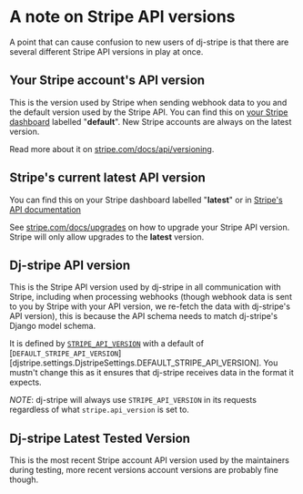 # A note on Stripe API versions

A point that can cause confusion to new users of dj-stripe is that there
are several different Stripe API versions in play at once.

## Your Stripe account's API version

This is the version used by Stripe when sending webhook data to you and the default version used by the Stripe API.
You can find this on [your Stripe dashboard](https://dashboard.stripe.com/developers) labelled "**default**".
New Stripe accounts are always on the latest version.

Read more about it on [stripe.com/docs/api/versioning](https://stripe.com/docs/api/versioning).

## Stripe's current latest API version

You can find this on your Stripe dashboard labelled "**latest**" or in
[Stripe's API documentation](https://stripe.com/docs/upgrades#api-changelog)

See [stripe.com/docs/upgrades](https://stripe.com/docs/upgrades#how-can-i-upgrade-my-api) on how to upgrade your Stripe API version.
Stripe will only allow upgrades to the **latest** version.

## Dj-stripe API version

This is the Stripe API version used by dj-stripe in all communication
with Stripe, including when processing webhooks (though webhook data is
sent to you by Stripe with your API version, we re-fetch the data with
dj-stripe's API version), this is because the API schema needs to match
dj-stripe's Django model schema.

It is defined by [`STRIPE_API_VERSION`](reference/settings.md#stripe_api_version-2020-08-27) with a default of
[`DEFAULT_STRIPE_API_VERSION`][djstripe.settings.DjstripeSettings.DEFAULT_STRIPE_API_VERSION].
You mustn't change this as it ensures that
dj-stripe receives data in the format it expects.

_NOTE_: dj-stripe will always use `STRIPE_API_VERSION` in its requests regardless of what `stripe.api_version` is set to.

## Dj-stripe Latest Tested Version

This is the most recent Stripe account API version used by the
maintainers during testing, more recent versions account versions are
probably fine though.
